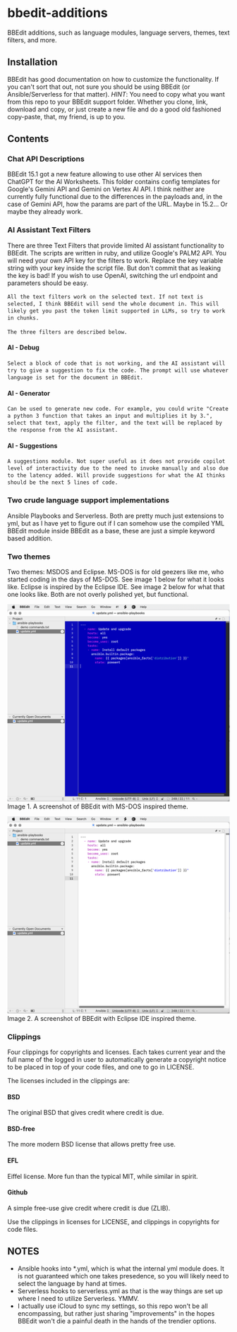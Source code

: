 # bbedit-additions
BBEdit additions, such as language modules, language servers, themes, text filters, and more.

## Installation
BBEdit has good documentation on how to customize the functionality. If you can't sort that out, not sure you should be using BBEdit (or Ansible/Serverless for that matter). *HINT*: You need to copy what you want from this repo to your BBEdit support folder. Whether you clone, link, download and copy, or just create a new file and do a good old fashioned copy-paste, that, my friend, is up to you.

## Contents
### Chat API Descriptions
BBEdit 15.1 got a new feature allowing to use other AI services then ChatGPT for the AI Worksheets. This folder contains config templates for Google's Gemini API and Gemini on Vertex AI API. I think neither are currently fully functional due to the differences in the payloads and, in the case of Gemini API, how the params are part of the URL. Maybe in 15.2... Or maybe they already work.

### AI Assistant Text Filters
There are three Text Filters that provide limited AI assistant functionality to BBEdit. The scripts are written in ruby, and utilize Google's PALM2 API. You will need your own API key for the filters to work. Replace the key variable string with your key inside the script file. But don't commit that as leaking the key is bad! If you wish to use OpenAI, switching the url endpoint and parameters should be easy.

	All the text filters work on the selected text. If not text is selected, I think BBEdit will send the whole document in. This will likely get you past the token limit supported in LLMs, so try to work in chunks.

	The three filters are described below.

#### AI - Debug
	Select a block of code that is not working, and the AI assistant will try to give a suggestion to fix the code. The prompt will use whatever language is set for the document in BBEdit.

#### AI - Generator
	Can be used to generate new code. For example, you could write "Create a python 3 function that takes an input and multiplies it by 3.", select that text, apply the filter, and the text will be replaced by the response from the AI assistant.

#### AI - Suggestions
	A suggestions module. Not super useful as it does not provide copilot level of interactivity due to the need to invoke manually and also due to the latency added. Will provide suggestions for what the AI thinks should be the next 5 lines of code.

### Two crude language support implementations
Ansible Playbooks and Serverless. Both are pretty much just extensions to yml, but as I have yet to figure out if I can somehow use the compiled YML BBEdit module inside BBEdit as a base, these are just a simple keyword based addition.

### Two themes
Two themes: MSDOS and Eclipse. MS-DOS is for old geezers like me, who started coding in the days of MS-DOS. See image 1 below for what it looks like. Eclipse is inspired by the Eclipse IDE. See image 2 below for what that one looks like. Both are not overly polished yet, but functional.

![Screenshot of BBEdit with MS DOS Theme](/ss1.png)
Image 1. A screenshot of BBEdit with MS-DOS inspired theme.

![Screenshot of BBEdit with Eclipse Theme](/ss2.png)
Image 2. A screenshot of BBEdit with Eclipse IDE inspired theme.

### Clippings
Four clippings for copyrights and licenses. Each takes current year and the full
name of the logged in user to automatically generate a copyright notice to be
placed in top of your code files, and one to go in LICENSE.

The licenses included in the clippings are:
#### BSD
The original BSD that gives credit where credit is due.

#### BSD-free
The more modern BSD license that allows pretty free use.

#### EFL
Eiffel license. More fun than the typical MIT, while similar in spirit.

#### Github
A simple free-use give credit where credit is due (ZLIB).

Use the clippings in licenses for LICENSE, and clippings in copyrights for code
files.

## NOTES
- Ansible hooks into *.yml, which is what the internal yml module does. It is not guaranteed which one takes presedence, so you will likely need to select the language by hand at times.
- Serverless hooks to serverless.yml as that is the way things are set up where I need to utilize Serverless. YMMV.
- I actually use iCloud to sync my settings, so this repo won't be all encompassing, but rather just sharing "improvements" in the hopes BBEdit won't die a painful death in the hands of the trendier options.
